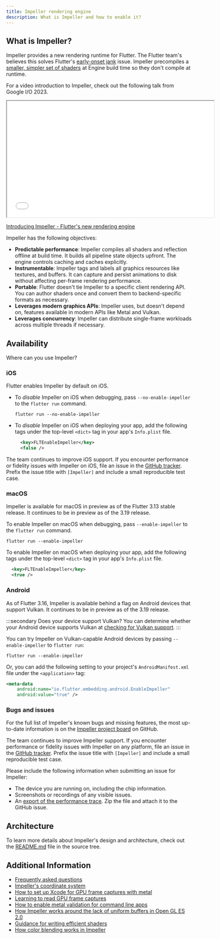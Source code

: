 ```yaml
---
title: Impeller rendering engine
description: What is Impeller and how to enable it?
---
```


## What is Impeller?

Impeller provides a new rendering runtime for Flutter.
The Flutter team's believes this solves Flutter's
[early-onset jank][] issue.
Impeller precompiles a [smaller, simpler set of shaders][]
at Engine build time so they don't compile at runtime.

[early-onset jank]: {{site.repo.flutter}}/projects/188
[smaller, simpler set of shaders]: {{site.repo.flutter}}/issues/77412

For a video introduction to Impeller, check out the following
talk from Google I/O 2023.

<iframe width="560" height="315" src="{{site.yt.embed}}/vd5NqS01rlA" title="YouTube video player - Introducing Impeller - Flutter's new rendering engine" {{site.yt.set}}></iframe>

[Introducing Impeller - Flutter's new rendering engine]({{site.yt.watch}}?v=vd5NqS01rlA)

Impeller has the following objectives:

* **Predictable performance**:
  Impeller compiles all shaders and reflection offline at build time.
  It builds all pipeline state objects upfront.
  The engine controls caching and caches explicitly.
* **Instrumentable**:
  Impeller tags and labels all graphics resources like textures,
  and buffers.
  It can capture and persist animations to disk without affecting
  per-frame rendering performance.
* **Portable**:
  Flutter doesn't tie Impeller to a specific client rendering API.
  You can author shaders once and convert them to backend-specific
  formats as necessary.
* **Leverages modern graphics APIs**:
  Impeller uses, but doesn't depend on, features available in
  modern APIs like Metal and Vulkan.
* **Leverages concurrency**:
  Impeller can distribute single-frame workloads across multiple
  threads if necessary.

## Availability

Where can you use Impeller?

### iOS

Flutter enables Impeller by default on iOS.

* To _disable_ Impeller on iOS when debugging,
  pass `--no-enable-impeller` to the `flutter run` command.

  ```console
  flutter run --no-enable-impeller
  ```

* To _disable_ Impeller on iOS when deploying your app,
  add the following tags under the top-level `<dict>` tag in your
  app's `Info.plist` file.

  ```xml
    <key>FLTEnableImpeller</key>
    <false />
  ```

The team continues to improve iOS support.
If you encounter performance or fidelity issues
with Impeller on iOS, file an issue in the [GitHub tracker][file-issue].
Prefix the issue title with `[Impeller]` and
include a small reproducible test case.

[file-issue]: {{site.repo.flutter}}/issues/new/choose

### macOS

Impeller is available for macOS in preview as of
the Flutter 3.13 stable release.
It continues to be in preview as of the 3.19 release.

To enable Impeller on macOS when debugging,
pass `--enable-impeller` to the `flutter run` command.

```console
flutter run --enable-impeller
```

To enable Impeller on macOS when deploying your app,
add the following tags under the top-level `<dict>` tag in your
app's `Info.plist` file.

```xml
  <key>FLTEnableImpeller</key>
  <true />
```

### Android

As of Flutter 3.16, Impeller is available behind
a flag on Android devices that support Vulkan.
It continues to be in preview as of the 3.19 release.

:::secondary Does your device support Vulkan?
You can determine whether your Android device
supports Vulkan at [checking for Vulkan support][vulkan].
:::

You can try Impeller on Vulkan-capable Android devices
by passing `--enable-impeller` to `flutter run`:

```console
flutter run --enable-impeller
```

Or, you can add the following setting to your project's
`AndroidManifest.xml` file under the `<application>` tag:

```xml
<meta-data
    android:name="io.flutter.embedding.android.EnableImpeller"
    android:value="true" />
```

[vulkan]: https://docs.vulkan.org/guide/latest/checking_for_support.html#_android

### Bugs and issues

For the full list of Impeller's known bugs
and missing features,
the most up-to-date information is on the
[Impeller project board][] on GitHub.

The team continues to improve Impeller support.
If you encounter performance or fidelity issues
with Impeller on any platform,
file an issue in the [GitHub tracker][file-issue].
Prefix the issue title with `[Impeller]` and
include a small reproducible test case.

Please include the following information when
submitting an issue for Impeller:

* The device you are running on,
  including the chip information.
* Screenshots or recordings of any visible issues.
* An [export of the performance trace][].
  Zip the file and attach it to the GitHub issue.

[export of the performance trace]:/tools/devtools/performance#import-and-export
[Impeller project board]: {{site.github}}/orgs/flutter/projects/21

## Architecture

To learn more details about Impeller's design and architecture,
check out the [README.md][] file in the source tree.

[README.md]: {{site.repo.engine}}/blob/main/impeller/README.md

## Additional Information

* [Frequently asked questions]({{site.repo.engine}}/blob/main/impeller/docs/faq.md)
* [Impeller's coordinate system]({{site.repo.engine}}/blob/main/impeller/docs/coordinate_system.md)
* [How to set up Xcode for GPU frame captures with metal]({{site.repo.engine}}/blob/main/impeller/docs/xcode_frame_capture.md)
* [Learning to read GPU frame captures]({{site.repo.engine}}/blob/main/impeller/docs/read_frame_captures.md)
* [How to enable metal validation for command line apps]({{site.repo.engine}}/blob/main/impeller/docs/metal_validation.md)
* [How Impeller works around the lack of uniform buffers in Open GL ES 2.0]({{site.repo.engine}}/blob/main/impeller/docs/ubo_gles2.md)
* [Guidance for writing efficient shaders]({{site.repo.engine}}/blob/main/impeller/docs/shader_optimization.md)
* [How color blending works in Impeller]({{site.repo.engine}}/blob/main/impeller/docs/blending.md)
